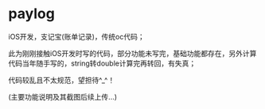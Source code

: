 # paylog
iOS开发，支记宝(账单记录)，传统oc代码；

此为刚刚接触iOS开发时写的代码，部分功能未写完，基础功能都存在，另外计算代码当年随手写的，string转double计算完再转回，有失真；

代码较乱且不太规范，望担待^_^！

(主要功能说明及其截图后续上传...)